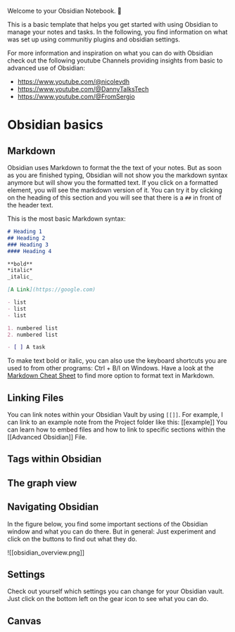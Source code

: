 Welcome to your Obsidian Notebook. 🎉

This is a basic template that helps you get started with using Obsidian to manage your notes and tasks. In the following, you find information on what was set up using communitiy plugins and obsidian settings. 

For more information and inspiration on what you can do with Obsidian check out the following youtube Channels providing insights from basic to advanced use of Obsidian:
- https://www.youtube.com/@nicolevdh
- https://www.youtube.com/@DannyTalksTech 
- https://www.youtube.com/@FromSergio

# Obsidian basics

## Markdown

Obsidian uses Markdown to format the the text of your notes. 
But as soon as you are finished typing, Obsidian will not show you the markdown syntax anymore but will show you the formatted text. If you click on a formatted element, you will see the markdown version of it. You can try it by clicking on the heading of this section and you will see that there is a `##` in front of the header text.

This is the most basic Markdown syntax:

```md
# Heading 1
## Heading 2
### Heading 3
#### Heading 4

**bold**
*italic*
_italic_

[A Link](https://google.com)

- list
- list
- list

1. numbered list
2. numbered list

- [ ] A task
```

To make text bold or italic, you can also use the keyboard shortcuts you are used to from other programs: Ctrl + B/I on Windows. Have a look at the [Markdown Cheat Sheet](https://github.com/adam-p/markdown-here/wiki/Markdown-Cheatsheet) to find more option to format text in Markdown.

## Linking  Files

You can link notes within your Obsidian Vault by using `[[]]`. For example, I can link to an example note from the Project folder like this: [[example]]
You can learn how to embed files and how to link to specific sections within the [[Advanced Obsidian]] File. 

## Tags within Obsidian

## The graph view

## Navigating Obsidian

In the figure below, you find some important sections of the Obsidian window and what you can do there. But in general: Just experiment and click on the buttons to find out what they do.

![[obsidian_overview.png]]

## Settings

Check out yourself which settings you can change for your Obsidian vault. Just click on the bottom left on the gear icon to see what you can do.


## Canvas


